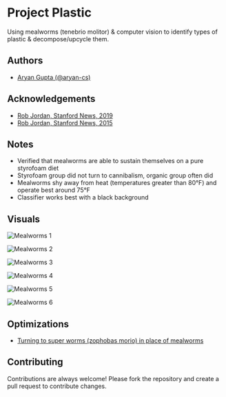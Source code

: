 
# Project Plastic

Using mealworms (tenebrio molitor) & computer vision to identify types of plastic & decompose/upcycle them.


## Authors

- [Aryan Gupta (@aryan-cs)](https://www.github.com/aryan-cs)


## Acknowledgements

 - [Rob Jordan, Stanford News, 2019](https://news.stanford.edu/2019/12/19/mealworms-provide-plastic-solution/)
 - [Rob Jordan, Stanford News, 2015](https://news.stanford.edu/pr/2015/pr-worms-digest-plastics-092915.html)

## Notes

- Verified that mealworms are able to sustain themselves on a pure styrofoam diet
- Styrofoam group did not turn to cannibalism, organic group often did
- Mealworms shy away from heat (temperatures greater than 80°F) and operate best around 75°F
- Classifier works best with a black background


## Visuals

![Mealworms 1](https://lh3.googleusercontent.com/pw/ABLVV84Yiesq9kRwZfI2MLQ2xmbc5QwPMUNsAV4siOfrSS9UWV_MuK149_8Nr6Gwiu2PZ-gxxeHHc_h41lBM7KPTuDWmOCqxtNff9e3_Kd7eBJO4tCzoMSriwyJXVDO9Ls8ewv7RE9ToMP2jBPW4Zi5Kk-yq9Q=w627-h836-s-no-gm?authuser=0)

![Mealworms 2](https://lh3.googleusercontent.com/pw/ABLVV87DDaDRgSU4_LTqQePE74aCBI8hYrofnTD6FzRd83iNPp-bVAjlkkeHUnnJZCIg5Ug6c5_lFWyIlGmcQSe8J7n-kZdR-e9ryXh2lbV98OemP477GwRUWKE19bB3FsZlISTV48l_e7ZNij4LXkAhuev95g=w627-h836-s-no-gm?authuser=0)

![Mealworms 3](https://lh3.googleusercontent.com/pw/ABLVV877v78UrZVMo9bAMmH8qbyn7T0V81phIhdd7bOIPy4mH_N9K1iNstutAGMvZpIJkP58XNuByWe7TERfyMMr_E6iIJDLtlSkTxwGkr8ij1E2pHDdW8K3l9m1gZvW0Wl22xO1A5VxeUzek86dzBPo7MlKlA=w627-h836-s-no-gm?authuser=0)

![Mealworms 4](https://lh3.googleusercontent.com/pw/ABLVV84qDT7oXEKBfJJ3mGS7-8MJD1dofBtrWt6UL-wny4utptSXBvX-kp2Nx686e31rMNwQuivkXAn1f4ShzZsto9tNWwu-PJK_Hyl_13lONhYt3AkFZlEM0QEDUxE4d9JLcDfirqvGbTKUq3N3jKcv-I-EeQ=w627-h836-s-no-gm?authuser=0)

![Mealworms 5](https://lh3.googleusercontent.com/pw/ABLVV87yln_X2_-4Gry-0dysq3JkOdavNZuFFS-6w6xFGZbNQ0ms6jCevHy6A--K3iMxrOhHWIfU3Wj_7V0tLcMaNHAbQQMiEX_ZyoX-7MUVJg24rbC2y7FsrIQMa1okCw1fbkkwTVR5AYXH58dMEJwLUmufbQ=w718-h957-s-no-gm?authuser=0)

![Mealworms 6]([https://lh3.googleusercontent.com/pw/ABLVV85nxO1Txlqbzxh9A0PbMz9dh9-uIn229X915elqIlszcM1MNWWbII_3UZPeZUvRAX52wCYCGMRASnFPwiGLxbpIBWh0w1qrOnk8cJ3dAwGRG0LzPnvUfCZQiQiBE1lYrHS3Z77A_wZ7on13rkXLOyOCWw=w627-h836-s-no-gm?authuser=0](https://lh3.googleusercontent.com/pw/ABLVV877Osgj6fWarYOjYP_h2Op03WEBuo4WzeDmLkmWKakZMQIBZh51T89Klt3vR8HbViJprYB1J3RsGk9X4FNvpJiIPF3gG9TPuGSVqOplrX0wYFIwKMWg6PPw0wRJKySVseFLdr5NnEB0LH1WiFqMD0B35gPiwZUSR0dQdVMVynyr_PY_CTgtUiHF5dcof0nmCtKdxCviucGSoE3IARU7qNPCxb7iG1tR9UANqdo8JWDltvpwz_gyX30wnk6eRfaDM-WSBdb278gXtCk6dMGJZwSiNT0KQWOK7T9g3Au7ePPwUIwus9-FQSsubaycaopkfJZMUrXVR7WGT6CxJmcP0SRoGZc0c9hkP8e99b8m-ckYSyEOozGqqeoh3o6VTRMaQiiBL30iMJYFTKM1Rx3CNK1W_4bZctJWKlfvxxYpDCu-T-kqcBA-_z4yV8Z9Jap--7mBKoLlj4OGgTXBEDFTybUIClj3DrBXd8tBSQXqbB9-e-SscWdC0XyP3aiqz3AM5dFwh36cjZuQIVCQv0XVPx04pcS5u9qTZNyX909PA9xEOWRjq-F0aPmObqydb9sWKTmktyzK5J1klOjeeTho7zJKQXohEK6uKvbGQ5tA1UxqlgEB8kzWN5Qblp5U8Pu-_qmHZ6WwKkQrmxLTHELNVCtMjAffnhcPIrpGbP0aThXptHxRkRvoAge77i31Qt8D1cFwhIcEj9yqEJY87M7fTiPaWMyt6EqB6BS1V89D8dMwQCUcXLRRtI0nQLHYaiqj4kC8gGX6ijAmqsjSZBK25ZNVqeYVmzPkNleHTi7VWK1cb2fn1kVibhdl26c-pHnZ9QZZQCcVE-Vjp_Lfrm_jDd_7_XLX1_yRyX2XjjaUKC3-dlsMQoCIhKtTsUB2s1UIEVFCbcC1CLW7OuxG3rdMoGcwlQZSJi_bQjcskHm6wASOBW4e5LStEIjG9rIy03PqQYyeeZpiKT7vprvnt7v5Oo19sXYvoKrdxw=w172-h228-no?authuser=0&quot;),%20url(&quot;https://lh3.googleusercontent.com/pw/ABLVV877Osgj6fWarYOjYP_h2Op03WEBuo4WzeDmLkmWKakZMQIBZh51T89Klt3vR8HbViJprYB1J3RsGk9X4FNvpJiIPF3gG9TPuGSVqOplrX0wYFIwKMWg6PPw0wRJKySVseFLdr5NnEB0LH1WiFqMD0B35gPiwZUSR0dQdVMVynyr_PY_CTgtUiHF5dcof0nmCtKdxCviucGSoE3IARU7qNPCxb7iG1tR9UANqdo8JWDltvpwz_gyX30wnk6eRfaDM-WSBdb278gXtCk6dMGJZwSiNT0KQWOK7T9g3Au7ePPwUIwus9-FQSsubaycaopkfJZMUrXVR7WGT6CxJmcP0SRoGZc0c9hkP8e99b8m-ckYSyEOozGqqeoh3o6VTRMaQiiBL30iMJYFTKM1Rx3CNK1W_4bZctJWKlfvxxYpDCu-T-kqcBA-_z4yV8Z9Jap--7mBKoLlj4OGgTXBEDFTybUIClj3DrBXd8tBSQXqbB9-e-SscWdC0XyP3aiqz3AM5dFwh36cjZuQIVCQv0XVPx04pcS5u9qTZNyX909PA9xEOWRjq-F0aPmObqydb9sWKTmktyzK5J1klOjeeTho7zJKQXohEK6uKvbGQ5tA1UxqlgEB8kzWN5Qblp5U8Pu-_qmHZ6WwKkQrmxLTHELNVCtMjAffnhcPIrpGbP0aThXptHxRkRvoAge77i31Qt8D1cFwhIcEj9yqEJY87M7fTiPaWMyt6EqB6BS1V89D8dMwQCUcXLRRtI0nQLHYaiqj4kC8gGX6ijAmqsjSZBK25ZNVqeYVmzPkNleHTi7VWK1cb2fn1kVibhdl26c-pHnZ9QZZQCcVE-Vjp_Lfrm_jDd_7_XLX1_yRyX2XjjaUKC3-dlsMQoCIhKtTsUB2s1UIEVFCbcC1CLW7OuxG3rdMoGcwlQZSJi_bQjcskHm6wASOBW4e5LStEIjG9rIy03PqQYyeeZpiKT7vprvnt7v5Oo19sXYvoKrdxw=w203-h269-no?authuser=0&quot))


## Optimizations

 - [Turning to super worms (zophobas morio) in place of mealworms](https://medium.com/climate-conscious/5-plastic-eating-worms-3eace65e4bce)


## Contributing

Contributions are always welcome! Please fork the repository and create a pull request to contribute changes.
